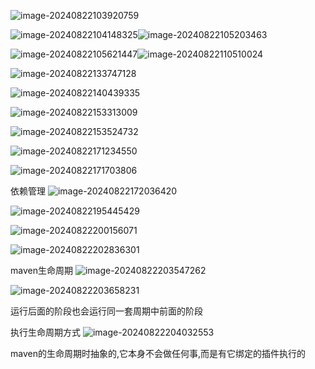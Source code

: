 ![image-20240822103920759](imgs/image-20240822103920759.png)

![image-20240822104148325](imgs/image-20240822104148325.png)![image-20240822105203463](imgs/image-20240822105203463.png)

![image-20240822105621447](imgs/image-20240822105621447.png)![image-20240822110510024](imgs/image-20240822110510024.png)

![image-20240822133747128](imgs/image-20240822133747128.png)

![image-20240822140439335](imgs/image-20240822140439335.png)

![image-20240822153313009](imgs/image-20240822153313009.png)

![image-20240822153524732](imgs/image-20240822153524732.png)

![image-20240822171234550](imgs/image-20240822171234550.png)

![image-20240822171703806](imgs/image-20240822171703806.png)

依赖管理
![image-20240822172036420](imgs/image-20240822172036420.png)

![image-20240822195445429](imgs/image-20240822195445429.png)

![image-20240822200156071](imgs/image-20240822200156071.png)

![image-20240822202836301](imgs/image-20240822202836301.png)

maven生命周期
![image-20240822203547262](imgs/image-20240822203547262.png)

![image-20240822203658231](imgs/image-20240822203658231.png)

运行后面的阶段也会运行同一套周期中前面的阶段


执行生命周期方式
![image-20240822204032553](imgs/image-20240822204032553.png)

maven的生命周期时抽象的,它本身不会做任何事,而是有它绑定的插件执行的

